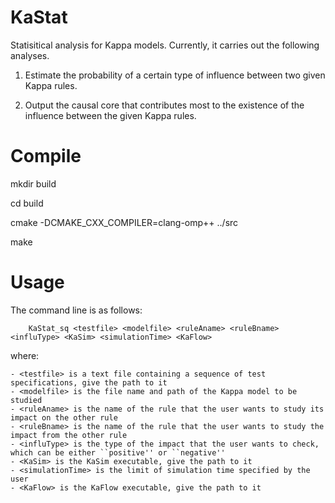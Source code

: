 # KaStat

Statisitical analysis for Kappa models. Currently, it carries out the following analyses.

1. Estimate the probability of a certain type of influence between two given Kappa rules.

2. Output the causal core that contributes most to the existence of the influence between the given Kappa rules.

# Compile 

mkdir build

cd build

cmake -DCMAKE_CXX_COMPILER=clang-omp++ ../src

make

# Usage

The command line is as follows:

        KaStat_sq <testfile> <modelfile> <ruleAname> <ruleBname> <influType> <KaSim> <simulationTime> <KaFlow>
        
where:

    - <testfile> is a text file containing a sequence of test specifications, give the path to it
    - <modelfile> is the file name and path of the Kappa model to be studied
    - <ruleAname> is the name of the rule that the user wants to study its impact on the other rule
    - <ruleBname> is the name of the rule that the user wants to study the impact from the other rule
    - <influType> is the type of the impact that the user wants to check, which can be either ``positive'' or ``negative''
    - <KaSim> is the KaSim executable, give the path to it
    - <simulationTime> is the limit of simulation time specified by the user
    - <KaFlow> is the KaFlow executable, give the path to it

